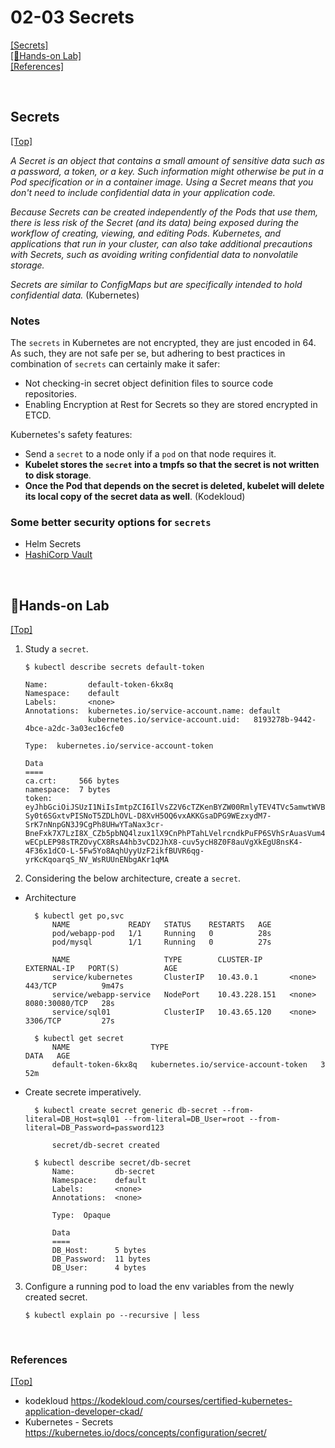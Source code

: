 # <span id='top'>02-03 Secrets</span>

[[Secrets]](#secret)  
[[🤲Hands-on Lab]](#handson)  
[[References]](#ref)

<br>

## <span id='secret'>Secrets</span>

[[Top]](#top)

_A Secret is an object that contains a small amount of sensitive data such as a password, a token, or a key. Such information might otherwise be put in a Pod specification or in a container image. Using a Secret means that you don't need to include confidential data in your application code._

_Because Secrets can be created independently of the Pods that use them, there is less risk of the Secret (and its data) being exposed during the workflow of creating, viewing, and editing Pods. Kubernetes, and applications that run in your cluster, can also take additional precautions with Secrets, such as avoiding writing confidential data to nonvolatile storage._

_Secrets are similar to ConfigMaps but are specifically intended to hold confidential data._ (Kubernetes)

### Notes

The `secrets` in Kubernetes are not encrypted, they are just encoded in 64. As such, they are not safe per se, but adhering to best practices in combination of `secrets` can certainly make it safer:

- Not checking-in secret object definition files to source code repositories.
- Enabling Encryption at Rest for Secrets so they are stored encrypted in ETCD.

Kubernetes's safety features:

- Send a `secret` to a node only if a `pod` on that node requires it.
- **Kubelet stores the `secret` into a tmpfs so that the secret is not written to disk storage**.
- **Once the Pod that depends on the secret is deleted, kubelet will delete its local copy of the secret data as well**. (Kodekloud)

### Some better security options for `secrets`

- Helm Secrets
- [HashiCorp Vault](https://www.vaultproject.io/)

<br>

## <span id='handson'>🤲Hands-on Lab</span>

[[Top]](#top)

1.  Study a `secret`.

        $ kubectl describe secrets default-token

        Name:         default-token-6kx8q
        Namespace:    default
        Labels:       <none>
        Annotations:  kubernetes.io/service-account.name: default
                      kubernetes.io/service-account.uid:   8193278b-9442-4bce-a2dc-3a03ec16cfe0

        Type:  kubernetes.io/service-account-token

        Data
        ====
        ca.crt:     566 bytes
        namespace:  7 bytes
        token:      eyJhbGciOiJSUzI1NiIsImtpZCI6IlVsZ2V6cTZKenBYZW00RmlyTEV4TVc5amwtWVB0SUptS3lNVTdXaWp4bDAifQ.eyJpc3MiOiJrdWJlcm5ldGVzL3NlcnZpY2VhY2NvdW50Iiwia3ViZXJuZXRlcy5pby9zZXJ2aWNlYWNjb3VudC9uYW1lc3BhY2UiOiJkZWZhdWx0Iiwia3ViZXJuZXRlcy5pby9zZXJ2aWNlYWNjb3VudC9zZWNyZXQubmFtZSI6ImRlZmF1bHQtdG9rZW4tNmt4OHEiLCJrdWJlcm5ldGVzLmlvL3NlcnZpY2VhY2NvdW50L3NlcnZpY2UtYWNjb3VudC5uYW1lIjoiZGVmYXVsdCIsImt1YmVybmV0ZXMuaW8vc2VydmljZWFjY291bnQvc2VydmljZS1hY2NvdW50LnVpZCI6IjgxOTMyNzhiLTk0NDItNGJjZS1hMmRjLTNhMDNlYzE2Y2ZlMCIsInN1YiI6InN5c3RlbTpzZXJ2aWNlYWNjb3VudDpkZWZhdWx0OmRlZmF1bHQifQ.PQ_MPyIC30iIHs_Uy9POZaudmeCa2CBX6q2PrenAhhbZcSXly-Sy0t6SGxtvPISNoT5ZDLhOVL-D8XvH5OQ6vxAKKGsaDPG9WEzxydM7-SrK7nNnpGN3J9CgPh8UHwYTaNax3cr-BneFxk7X7LzI8X_CZb5pbNQ4lzux1lX9CnPhPTahLVelrcndkPuFP6SVhSrAuasVum46dnq-wECpLEP98sTRZOvyCX8RsA4hb3vCD2JhX8-cuv5ycH8Z0F8auVgXkEgU8nsK4-4F36x1dCO-L-5Fw5Yo8AqhUyyUzF2ikfBUVR6qg-yrKcKqoarqS_NV_WsRUUnENbgAKr1qMA

2.  Considering the below architecture, create a `secret`.

- Architecture

        $ kubectl get po,svc
            NAME             READY   STATUS    RESTARTS   AGE
            pod/webapp-pod   1/1     Running   0          28s
            pod/mysql        1/1     Running   0          27s

            NAME                     TYPE        CLUSTER-IP      EXTERNAL-IP   PORT(S)          AGE
            service/kubernetes       ClusterIP   10.43.0.1       <none>        443/TCP          9m47s
            service/webapp-service   NodePort    10.43.228.151   <none>        8080:30080/TCP   28s
            service/sql01            ClusterIP   10.43.65.120    <none>        3306/TCP         27s

        $ kubectl get secret
            NAME                  TYPE                                  DATA   AGE
            default-token-6kx8q   kubernetes.io/service-account-token   3      52m

- Create secrete imperatively.

        $ kubectl create secret generic db-secret --from-literal=DB_Host=sql01 --from-literal=DB_User=root --from-literal=DB_Password=password123

            secret/db-secret created

        $ kubectl describe secret/db-secret
            Name:         db-secret
            Namespace:    default
            Labels:       <none>
            Annotations:  <none>

            Type:  Opaque

            Data
            ====
            DB_Host:      5 bytes
            DB_Password:  11 bytes
            DB_User:      4 bytes

3.  Configure a running pod to load the env variables from the newly created secret.

        $ kubectl explain po --recursive | less

<br>

### <span id='ref'>References</span>

[[Top]](#top)

- kodekloud https://kodekloud.com/courses/certified-kubernetes-application-developer-ckad/
- Kubernetes - Secrets https://kubernetes.io/docs/concepts/configuration/secret/
